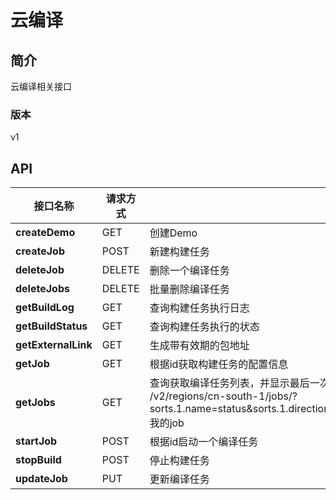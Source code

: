 # 云编译


## 简介
云编译相关接口


### 版本
v1


## API
|接口名称|请求方式|功能描述|
|---|---|---|
|**createDemo**|GET|创建Demo|
|**createJob**|POST|新建构建任务|
|**deleteJob**|DELETE|删除一个编译任务|
|**deleteJobs**|DELETE|批量删除编译任务|
|**getBuildLog**|GET|查询构建任务执行日志|
|**getBuildStatus**|GET|查询构建任务执行的状态|
|**getExternalLink**|GET|生成带有效期的包地址|
|**getJob**|GET|根据id获取构建任务的配置信息|
|**getJobs**|GET|查询获取编译任务列表，并显示最后一次编译的一些信息<br>/v2/regions/cn-south-1/jobs/?sorts.1.name=status&sorts.1.direction=asc&pageNumber=1&pageSize=10&filters.1.name=name&filters.1.values.1=我的job<br>|
|**startJob**|POST|根据id启动一个编译任务|
|**stopBuild**|POST|停止构建任务|
|**updateJob**|PUT|更新编译任务|
